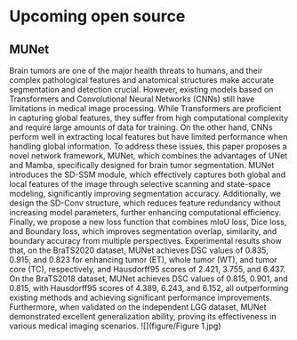 # Upcoming open source

## MUNet
Brain tumors are one of the major health threats to humans, and their complex pathological features and anatomical structures make accurate segmentation and detection crucial. However, existing models based on Transformers and Convolutional Neural Networks (CNNs) still have limitations in medical image processing. While Transformers are proficient in capturing global features, they suffer from high computational complexity and require large amounts of data for training. On the other hand, CNNs perform well in extracting local features but have limited performance when handling global information. To address these issues, this paper proposes a novel network framework, MUNet, which combines the advantages of UNet and Mamba, specifically designed for brain tumor segmentation. MUNet introduces the SD-SSM module, which effectively captures both global and local features of the image through selective scanning and state-space modeling, significantly improving segmentation accuracy. Additionally, we design the SD-Conv structure, which reduces feature redundancy without increasing model parameters, further enhancing computational efficiency. Finally, we propose a new loss function that combines mIoU loss, Dice loss, and Boundary loss, which improves segmentation overlap, similarity, and boundary accuracy from multiple perspectives. Experimental results show that, on the BraTS2020 dataset, MUNet achieves DSC values of 0.835, 0.915, and 0.823 for enhancing tumor (ET), whole tumor (WT), and tumor core (TC), respectively, and Hausdorff95 scores of 2.421, 3.755, and 6.437. On the BraTS2018 dataset, MUNet achieves DSC values of 0.815, 0.901, and 0.815, with Hausdorff95 scores of 4.389, 6.243, and 6.152, all outperforming existing methods and achieving significant performance improvements. Furthermore, when validated on the independent LGG dataset, MUNet demonstrated excellent generalization ability, proving its effectiveness in various medical imaging scenarios.
![](figure/Figure 1.jpg)
